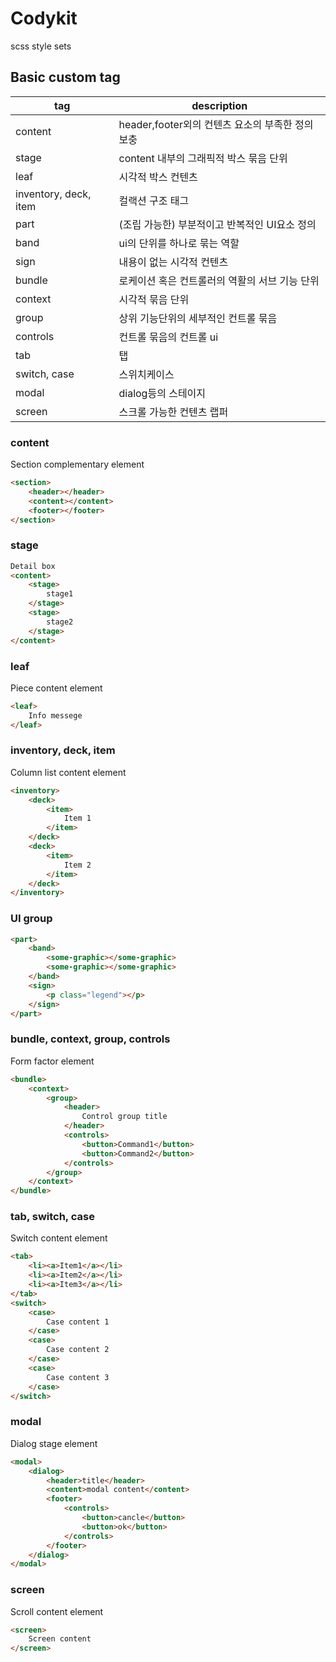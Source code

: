 # Codykit
scss style sets


## Basic custom tag


tag | description 
--- | -----------
content | header,footer외의 컨텐츠 요소의 부족한 정의 보충 
stage | content 내부의 그래픽적 박스 묶음 단위
leaf | 시각적 박스 컨텐츠
inventory, deck, item | 컬랙션 구조 태그
part | (조립 가능한) 부분적이고 반복적인 UI요소 정의
band | ui의 단위를 하나로 묶는 역할
sign | 내용이 없는 시각적 컨텐츠
bundle | 로케이션 혹은 컨트롤러의 역활의 서브 기능 단위
context | 시각적 묶음 단위
group | 상위 기능단위의 세부적인 컨트롤 묶음
controls | 컨트롤 묶음의 컨트롤 ui
tab | 탭
switch, case | 스위치케이스
modal  | dialog등의 스테이지
screen | 스크롤 가능한 컨텐츠 랩퍼

### content
Section complementary element

```html
<section>
	<header></header>
	<content></content>
	<footer></footer>
</section>
```
### stage
```html
Detail box
<content>
	<stage>
		stage1
	</stage>
	<stage>
		stage2
	</stage>
</content>
```

### leaf
Piece content element
```html
<leaf>
	Info messege
</leaf>
```
### inventory, deck, item
Column list content element
```html
<inventory>
	<deck>
		<item>
			Item 1
		</item>
	</deck>
	<deck>
		<item>
			Item 2
		</item>
	</deck>
</inventory>
```
### UI group
```html
<part>
	<band>
		<some-graphic></some-graphic>
		<some-graphic></some-graphic>
	</band>
	<sign>
		<p class="legend"></p>
	</sign>
</part>
```
### bundle, context, group, controls
Form factor element
```html
<bundle>
	<context>
		<group>
			<header>
				Control group title
			</header>
			<controls>
				<button>Command1</button>
				<button>Command2</button>
			</controls>
		</group>
	</context>
</bundle>
```
### tab, switch, case
Switch content element
```html
<tab>
	<li><a>Item1</a></li>
	<li><a>Item2</a></li>
	<li><a>Item3</a></li>
</tab>
<switch>
	<case>
		Case content 1
	</case>
	<case>
		Case content 2
	</case>
	<case>
		Case content 3
	</case>
</switch>
```
### modal
Dialog stage element
```html
<modal>
	<dialog>
		<header>title</header>
		<content>modal content</content>
		<footer>
			<controls>
				<button>cancle</button>
				<button>ok</button>
			</controls>
		</footer>
	</dialog>
</modal>
```
### screen
Scroll content element
```html
<screen>
	Screen content
</screen>
```